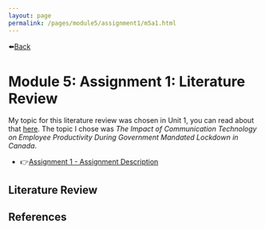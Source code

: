 ```yaml
---
layout: page
permalink: /pages/module5/assignment1/m5a1.html
---
```


⬅️[Back](/pages/module5.html)

# Module 5: Assignment 1: Literature Review

My topic for this literature review was chosen in Unit 1, you can read about that [here](/pages/module5/unit-assignments/unit1/m5u1.html). The topic I chose was *The Impact of Communication Technology on Employee Productivity During Government Mandated Lockdown in Canada*.

- 👉[Assignment 1 - Assignment Description](/pages/module5/assignment1/m5a1-description.html)

## Literature Review



## References

